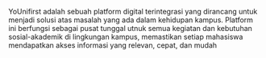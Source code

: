 YoUnifirst adalah sebuah platform digital terintegrasi yang dirancang untuk menjadi solusi atas masalah yang ada dalam kehidupan kampus. Platform ini berfungsi sebagai pusat tunggal utnuk semua kegiatan dan kebutuhan sosial-akademik di lingkungan kampus, memastikan setiap mahasiswa mendapatkan akses informasi yang relevan, cepat, dan mudah
